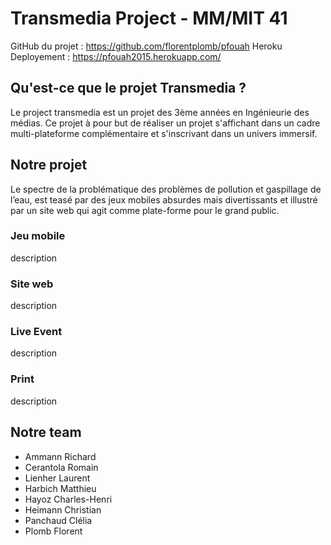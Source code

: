 # Transmedia Project - MM/MIT 41

GitHub du projet : https://github.com/florentplomb/pfouah
Heroku Deployement : https://pfouah2015.herokuapp.com/

## Qu'est-ce que le projet Transmedia ?
Le project transmedia est un projet des 3ème années en Ingénieurie des médias. Ce projet à pour but de réaliser un projet s'affichant dans un cadre multi-plateforme complémentaire et s'inscrivant dans un univers immersif.

## Notre projet
Le spectre de la problématique des problèmes de pollution et gaspillage de l’eau,  est teasé par des jeux mobiles absurdes mais divertissants et illustré par un site web qui agit comme plate-forme pour le grand public.

### Jeu mobile
description

### Site web
description

### Live Event
description

### Print
description

## Notre team
* Ammann Richard
* Cerantola Romain
* Lienher Laurent
* Harbich Matthieu
* Hayoz Charles-Henri
* Heimann Christian
* Panchaud Clélia
* Plomb Florent